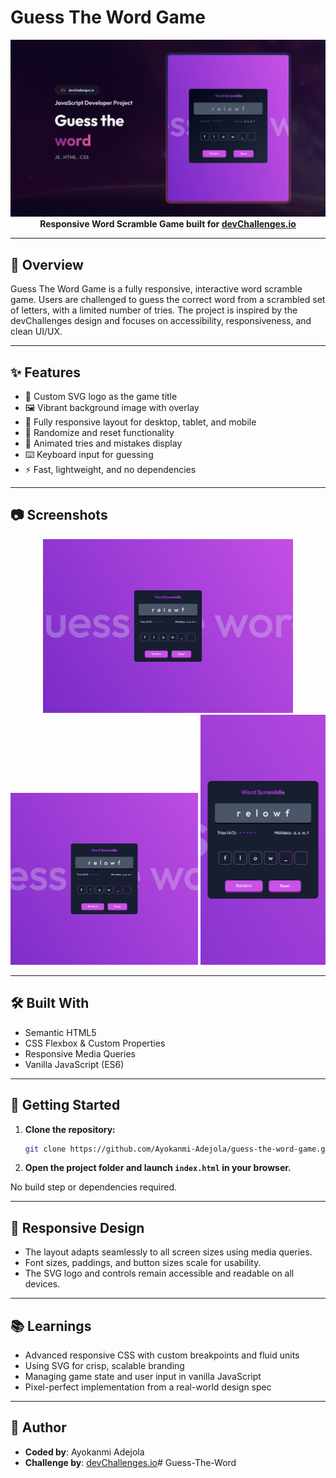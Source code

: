 

# Guess The Word Game

<div align="center">
  <img src="./thumbnail.jpg" alt="Guess The Word Game Screenshot" width="600"/>
</div>

<div align="center">
  <b>Responsive Word Scramble Game built for <a href="https://devchallenges.io/challenge/guess-the-word" target="_blank">devChallenges.io</a></b>
</div>



---

## 📝 Overview

Guess The Word Game is a fully responsive, interactive word scramble game. Users are challenged to guess the correct word from a scrambled set of letters, with a limited number of tries. The project is inspired by the devChallenges design and focuses on accessibility, responsiveness, and clean UI/UX.

---

## ✨ Features

- 🎨 Custom SVG logo as the game title
- 🖼️ Vibrant background image with overlay
- 📱 Fully responsive layout for desktop, tablet, and mobile
- 🔄 Randomize and reset functionality
- 📝 Animated tries and mistakes display
- ⌨️ Keyboard input for guessing
- ⚡ Fast, lightweight, and no dependencies

---

## 📷 Screenshots

<div align="center">
  <img src="./design/Desktop_1350px.jpg" alt="Desktop Screenshot" width="400"/>
  <img src="./design/Tablet_1024px.jpg" alt="Tablet Screenshot" width="300"/>
  <img src="./design/Mobile_412px.jpg" alt="Mobile Screenshot" width="200"/>
</div>

---

## 🛠️ Built With

- Semantic HTML5
- CSS Flexbox & Custom Properties
- Responsive Media Queries
- Vanilla JavaScript (ES6)

---

## 🏁 Getting Started

1. **Clone the repository:**
   ```bash
   git clone https://github.com/Ayokanmi-Adejola/guess-the-word-game.git
   ```
2. **Open the project folder and launch `index.html` in your browser.**

No build step or dependencies required.

---

## 📱 Responsive Design

- The layout adapts seamlessly to all screen sizes using media queries.
- Font sizes, paddings, and button sizes scale for usability.
- The SVG logo and controls remain accessible and readable on all devices.

---

## 📚 Learnings

- Advanced responsive CSS with custom breakpoints and fluid units
- Using SVG for crisp, scalable branding
- Managing game state and user input in vanilla JavaScript
- Pixel-perfect implementation from a real-world design spec

---

## 👤 Author


- **Coded by**: Ayokanmi Adejola
- **Challenge by**: [devChallenges.io](https://devchallenges.io/)# Guess-The-Word

